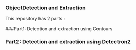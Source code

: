 ### ObjectDetection and Extraction 

This repository has 2 parts :


###Part1: Detection and extraction using Contours

### Part2: Detection and extraction using Detectron2 